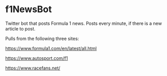 # f1NewsBot
Twitter bot that posts Formula 1 news. Posts every minute, if there is a new article to post. 

Pulls from the following three sites:

  https://www.formula1.com/en/latest/all.html
  
  https://www.autosport.com/f1
  
  https://www.racefans.net/
